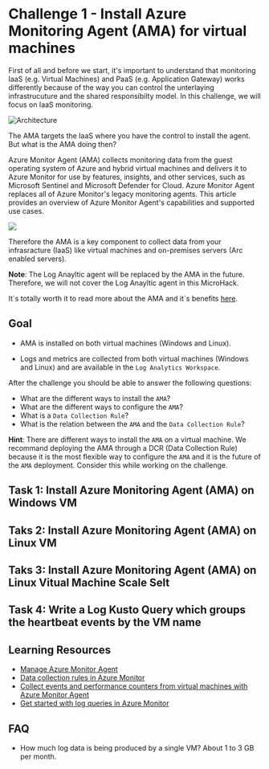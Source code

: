 # Challenge 1 - Install Azure Monitoring Agent (AMA) for virtual machines

First of all and before we start, it's important to understand that monitoring IaaS (e.g. Virtual Machines) and PaaS (e.g. Application Gateway) works differently because of the way you can control the unterlaying infrastrucuture and the shared responsibilty model. In this challenge, we will focus on IaaS monitoring.

![Architecture](https://www.artifakt.com/content/uploads/2021/07/Blog-Image-CirclesGraph-1200x627-%E2%80%93-1.png)

The AMA targets the IaaS where you have the control to install the agent. But what is the AMA doing then? 

Azure Monitor Agent (AMA) collects monitoring data from the guest operating system of Azure and hybrid virtual machines and delivers it to Azure Monitor for use by features, insights, and other services, such as Microsoft Sentinel and Microsoft Defender for Cloud. Azure Monitor Agent replaces all of Azure Monitor's legacy monitoring agents. This article provides an overview of Azure Monitor Agent's capabilities and supported use cases.

![](https://learn.microsoft.com/de-de/azure/azure-monitor/agents/media/azure-monitor-agent-overview/azure-monitor-agent-benefits.png)


Therefore the AMA is a key component to collect data from your infrasracture (IaaS) like virtual machines and on-premises servers (Arc enabled servers).

**Note**: The Log Anayltic agent will be replaced by the AMA in the future. Therefore, we will not cover the Log Anayltic agent in this MicroHack.

It´s totally worth it to read more about the AMA and it`s benefits [here](https://docs.microsoft.com/en-us/azure/azure-monitor/agents/azure-monitor-agent-overview).

## Goal

- AMA is installed on both virtual machines (Windows and Linux).

- Logs and metrics are collected from both virtual machines (Windows and Linux) and are available in the `Log Analytics Workspace`.

After the challenge you should be able to answer the following questions:

- What are the different ways to install the `AMA`?
- What are the different ways to configure the `AMA`?
- What is a `Data Collection Rule`?
- What is the relation between the `AMA` and the `Data Collection Rule`?

**Hint**: There are different ways to install the `AMA` on a virtual machine. We recommand deploying the AMA through a DCR (Data Collection Rule) because it is the most flexible way to configure the `AMA` and it is the future of the `AMA` deployment. Consider this while working on the challenge.

## Task 1: Install Azure Monitoring Agent (AMA) on Windows VM

## Taks 2: Install Azure Monitoring Agent (AMA) on Linux VM

## Taks 3: Install Azure Monitoring Agent (AMA) on Linux Vitual Machine Scale Selt

## Task 4: Write a Log Kusto Query which groups the heartbeat events by the VM name

## Learning Resources

- [Manage Azure Monitor Agent](https://learn.microsoft.com/en-us/azure/azure-monitor/agents/azure-monitor-agent-manage?tabs=azure-portal)
- [Data collection rules in Azure Monitor](https://learn.microsoft.com/en-us/azure/azure-monitor/essentials/data-collection-rule-overview)
- [Collect events and performance counters from virtual machines with Azure Monitor Agent](https://learn.microsoft.com/en-us/azure/azure-monitor/agents/data-collection-rule-azure-monitor-agent?tabs=portal)
- [Get started with log queries in Azure Monitor](https://learn.microsoft.com/en-us/azure/azure-monitor/logs/get-started-queries)

## FAQ

- How much log data is being produced by a single VM? About 1 to 3 GB per month.
